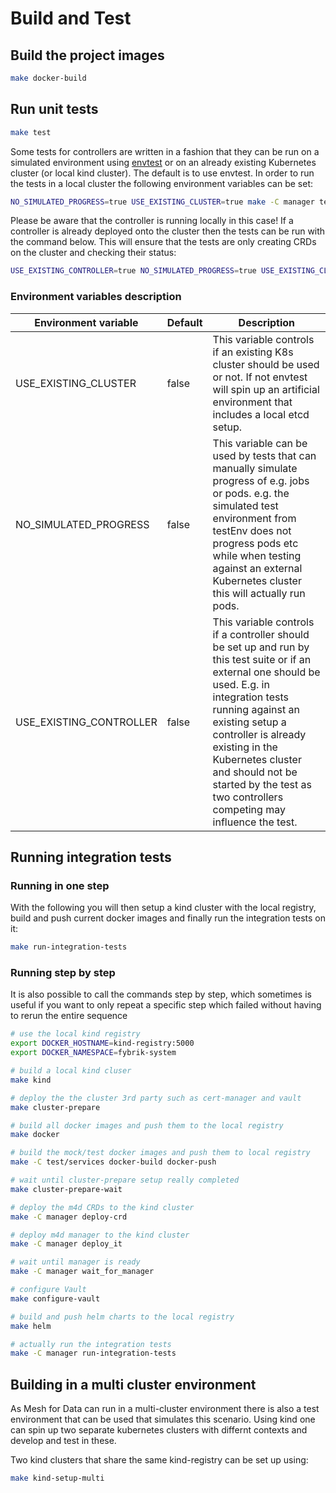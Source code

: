 # Build and Test

## Build the project images

```bash
make docker-build
```

## Run unit tests

```bash
make test
```

Some tests for controllers are written in a fashion that they can be run on a simulated environment using 
[envtest](https://pkg.go.dev/github.com/kubernetes-sigs/controller-runtime/pkg/envtest) or on an already existing
Kubernetes cluster (or local kind cluster). The default is to use envtest. In order to run the tests in a local cluster
the following environment variables can be set:
```bash
NO_SIMULATED_PROGRESS=true USE_EXISTING_CLUSTER=true make -C manager test
```

Please be aware that the controller is running locally in this case! If a controller is already deployed onto the
cluster then the tests can be run with the command below. This will ensure that the tests are only creating CRDs on 
the cluster and checking their status:
```bash
USE_EXISTING_CONTROLLER=true NO_SIMULATED_PROGRESS=true USE_EXISTING_CLUSTER=true make -C manager test
```

### Environment variables description

| Environment variable    | Default | Description
| -                       | -       | - 
| USE_EXISTING_CLUSTER    | false   | This variable controls if an existing K8s cluster should be used or not. If not envtest will spin up an artificial environment that includes a local etcd setup.
| NO_SIMULATED_PROGRESS   | false   | This variable can be used by tests that can manually simulate progress of e.g. jobs or pods. e.g. the simulated test environment from testEnv does not progress pods etc while when testing against an external Kubernetes cluster this will actually run pods.
| USE_EXISTING_CONTROLLER | false   | This variable controls if a controller should be set up and run by this test suite or if an external one should be used. E.g. in integration tests running against an existing setup a controller is already existing in the Kubernetes cluster and should not be started by the test as two controllers competing may influence the test.


## Running integration tests

### Running in one step

With the following you will then setup a kind cluster with the local registry,
build and push current docker images and finally run the integration
tests on it:

```bash
make run-integration-tests
```

### Running step by step

It is also possible to call the commands step by step, which sometimes is
useful if you want to only repeat a specific step which failed without having
to rerun  the entire sequence

```bash
# use the local kind registry
export DOCKER_HOSTNAME=kind-registry:5000
export DOCKER_NAMESPACE=fybrik-system

# build a local kind cluser
make kind

# deploy the the cluster 3rd party such as cert-manager and vault
make cluster-prepare

# build all docker images and push them to the local registry
make docker

# build the mock/test docker images and push them to local registry
make -C test/services docker-build docker-push

# wait until cluster-prepare setup really completed
make cluster-prepare-wait

# deploy the m4d CRDs to the kind cluster
make -C manager deploy-crd

# deploy m4d manager to the kind cluster
make -C manager deploy_it

# wait until manager is ready
make -C manager wait_for_manager

# configure Vault
make configure-vault

# build and push helm charts to the local registry
make helm

# actually run the integration tests
make -C manager run-integration-tests
```

## Building in a multi cluster environment

As Mesh for Data can run in a multi-cluster environment there is also a test environment
that can be used that simulates this scenario. Using kind one can spin up two separate kubernetes
clusters with differnt contexts and develop and test in these. 

Two kind clusters that share the same kind-registry can be set up using:
```bash
make kind-setup-multi
``` 
